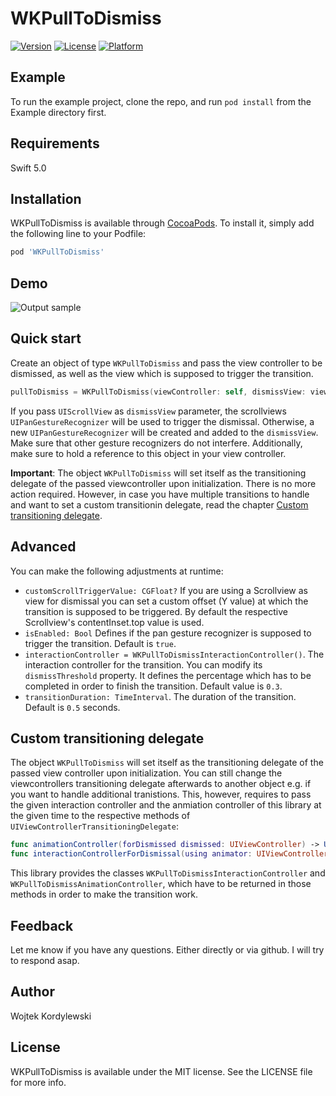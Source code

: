 # WKPullToDismiss

[![Version](https://img.shields.io/cocoapods/v/WKPullToDismiss.svg?style=flat)](https://cocoapods.org/pods/WKPullToDismiss)
[![License](https://img.shields.io/cocoapods/l/WKPullToDismiss.svg?style=flat)](https://cocoapods.org/pods/WKPullToDismiss)
[![Platform](https://img.shields.io/cocoapods/p/WKPullToDismiss.svg?style=flat)](https://cocoapods.org/pods/WKPullToDismiss)

## Example

To run the example project, clone the repo, and run `pod install` from the Example directory first.

## Requirements

Swift 5.0

## Installation

WKPullToDismiss is available through [CocoaPods](https://cocoapods.org). To install
it, simply add the following line to your Podfile:

```ruby
pod 'WKPullToDismiss'
```

## Demo

![Output sample](demo.gif)

## Quick start

Create an object of type `WKPullToDismiss` and pass the view controller to be dismissed, as well as the view which is supposed to trigger the transition.

```swift
pullToDismiss = WKPullToDismiss(viewController: self, dismissView: view)
```
If you pass `UIScrollView` as `dismissView` parameter, the scrollviews `UIPanGestureRecognizer` will be used to trigger the dismissal. Otherwise, a new `UIPanGestureRecognizer` will be created and added to the `dismissView`. Make sure that other gesture recognizers do not interfere. Additionally, make sure to hold a reference to this object in your view controller. 

**Important**: The object `WKPullToDismiss` will set itself as the transitioning delegate of the passed viewcontroller upon initialization. There is no more action required. However, in case you have multiple transitions to handle and want to set a custom transitionin delegate, read the chapter [Custom transitioning delegate](#custom-transitioning-delegate). 


## Advanced

You can make the following adjustments at runtime:
* `customScrollTriggerValue: CGFloat?`
If you are using a Scrollview as view for dismissal you can set a custom offset (Y value) at which the transition is supposed to be triggered.
By default the respective Scrollview's contentInset.top value is used.
* `isEnabled: Bool`
Defines if the pan gesture recognizer is supposed to trigger the transition. Default is `true`.
* `interactionController = WKPullToDismissInteractionController()`. The interaction controller for the transition. You can modify its `dismissThreshold` property. It defines the percentage which has to be completed in order to finish the transition. Default value is `0.3`.
* `transitionDuration: TimeInterval`. The duration of the transition. Default is `0.5` seconds.

## Custom transitioning delegate
The object `WKPullToDismiss` will set itself as the transitioning delegate of the passed view controller upon initialization. You can still change the viewcontrollers transitioning delegate afterwards to another object e.g. if you want to handle additional tranistions. This, however, requires to pass the given interaction controller and the anmiation controller of this library at the given time to the respective methods of `UIViewControllerTransitioningDelegate`:
```swift
func animationController(forDismissed dismissed: UIViewController) -> UIViewControllerAnimatedTransitioning?`
func interactionControllerForDismissal(using animator: UIViewControllerAnimatedTransitioning) -> UIViewControllerInteractiveTransitioning?
```

This library provides the classes `WKPullToDismissInteractionController` and `WKPullToDismissAnimationController`, which have to be returned in those methods in order to make the transition work.

## Feedback

Let me know if you have any questions. Either directly or via github. I will try to respond asap.

## Author

Wojtek Kordylewski

## License

WKPullToDismiss is available under the MIT license. See the LICENSE file for more info.
